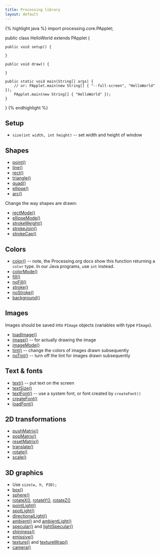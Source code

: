 ```yaml
---
title: Processing library
layout: default
---
```


{% highlight java %}
import processing.core.PApplet;

public class HelloWorld extends PApplet {

	public void setup() {

	}

	public void draw() {

	}

	public static void main(String[] args) {
		// or: PApplet.main(new String[] { "--full-screen", "HelloWorld" });
		PApplet.main(new String[] { "HelloWorld" });
	}
}
{% endhighlight %}

## Setup

- `size(int width, int height)` -- set width and height of window

## Shapes

- [point()](https://processing.org/reference/point_.html)
- [line()](https://processing.org/reference/line_.html)
- [rect()](https://processing.org/reference/rect_.html)
- [triangle()](https://processing.org/reference/triangle_.html)
- [quad()](https://processing.org/reference/quad_.html)
- [ellipse()](https://processing.org/reference/ellipse_.html)
- [arc()](https://processing.org/reference/arc_.html)

Change the way shapes are drawn:

- [rectMode()](https://processing.org/reference/rectMode_.html)
- [ellipseMode()](https://processing.org/reference/ellipseMode_.html)
- [strokeWeight()](https://processing.org/reference/strokeWeight_.html)
- [strokeJoin()](https://processing.org/reference/strokeJoin_.html)
- [strokeCap()](https://processing.org/reference/strokeCap_.html)

## Colors

- [color()](https://processing.org/reference/color_.html) -- note, the Processing.org docs show this function returning a `color` type. In our Java programs, use `int` instead.
- [colorMode()](https://processing.org/reference/colorMode_.html)
- [fill()](https://processing.org/reference/fill_.html)
- [noFill()](https://processing.org/reference/noFill_.html)
- [stroke()](https://processing.org/reference/stroke_.html)
- [noStroke()](https://processing.org/reference/noStroke_.html)
- [background()](https://processing.org/reference/background_.html)

## Images

Images should be saved into `PImage` objects (variables with type `PImage`).

- [loadImage()](https://processing.org/reference/loadImage_.html)
- [image()](https://processing.org/reference/image_.html) -- for actually drawing the image
- [imageMode()](https://processing.org/reference/imageMode_.html)
- [tint()](https://processing.org/reference/tint_.html) -- change the colors of images drawn subsequently
- [noTint()](https://processing.org/reference/noTint_.html) -- turn off the tint for images drawn subsequently

## Text & fonts

- [text()](https://processing.org/reference/text_.html) -- put text on the screen
- [textSize()](https://processing.org/reference/textSize_.html)
- [textFont()](https://processing.org/reference/textFont_.html) -- use a system font, or font created by `createFont()`
- [createFont()](https://processing.org/reference/createFont_.html)
- [loadFont()](https://processing.org/reference/loadFont_.html)

## 2D transformations

- [pushMatrix()](https://processing.org/reference/pushMatrix_.html)
- [popMatrix()](https://processing.org/reference/popMatrix_.html)
- [resetMatrix()](https://processing.org/reference/resetMatrix_.html)
- [translate()](https://processing.org/reference/translate_.html)
- [rotate()](https://processing.org/reference/rotate_.html)
- [scale()](https://processing.org/reference/scale_.html)

## 3D graphics

- Use `size(w, h, P3D);`
- [box()](https://processing.org/reference/box_.html)
- [sphere()](https://processing.org/reference/sphere_.html)
- [rotateX()](https://processing.org/reference/rotateX_.html), [rotateY()](https://processing.org/reference/rotateY_.html), [rotateZ()](https://processing.org/reference/rotateZ_.html)
- [pointLight()](https://processing.org/reference/pointLight_.html)
- [spotLight()](https://processing.org/reference/spotLight_.html)
- [directionalLight()](https://processing.org/reference/directionalLight_.html)
- [ambient()](https://processing.org/reference/ambient_.html) and [ambientLight()](https://processing.org/reference/ambientLight_.html)
- [specular()](https://processing.org/reference/specular_.html) and [lightSpecular()](https://processing.org/reference/lightSpecular_.html)
- [shininess()](https://processing.org/reference/shininess_.html)
- [emissive()](https://processing.org/reference/emissive_.html)
- [texture()](https://processing.org/reference/texture_.html) and [textureWrap()](https://processing.org/reference/textureWrap_.html)
- [camera()](https://processing.org/reference/camera_.html)